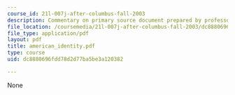 ```yaml
---
course_id: 21l-007j-after-columbus-fall-2003
description: Commentary on primary source document prepared by professor.
file_location: /coursemedia/21l-007j-after-columbus-fall-2003/dc8880696fdd78d2d77ba5be3a120382_american_identity.pdf
file_type: application/pdf
layout: pdf
title: american_identity.pdf
type: course
uid: dc8880696fdd78d2d77ba5be3a120382

---
```

None